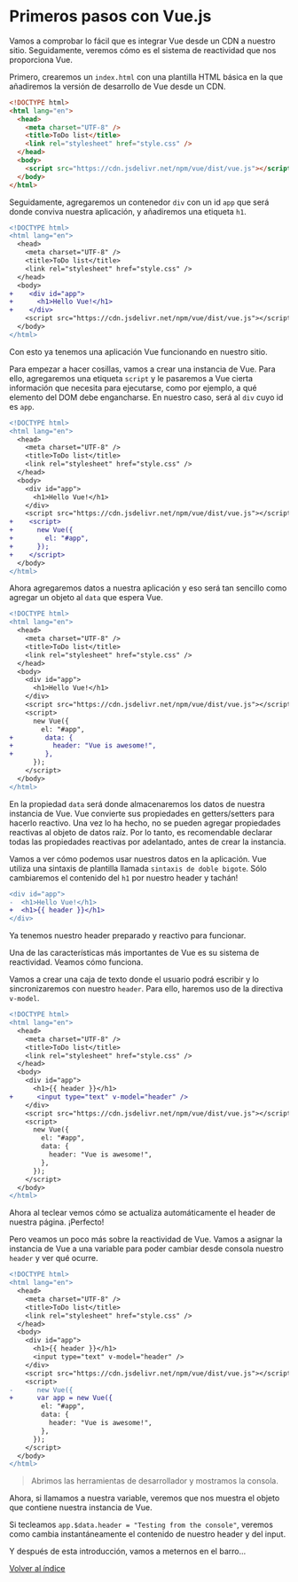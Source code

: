 # Primeros pasos con Vue.js

Vamos a comprobar lo fácil que es integrar Vue desde un CDN a nuestro sitio. Seguidamente, veremos cómo es el sistema de reactividad que nos proporciona Vue.

Primero, crearemos un `index.html` con una plantilla HTML básica en la que añadiremos la versión de desarrollo de Vue desde un CDN.

```html
<!DOCTYPE html>
<html lang="en">
  <head>
    <meta charset="UTF-8" />
    <title>ToDo list</title>
    <link rel="stylesheet" href="style.css" />
  </head>
  <body>
    <script src="https://cdn.jsdelivr.net/npm/vue/dist/vue.js"></script>
  </body>
</html>

```

Seguidamente, agregaremos un contenedor `div` con un id `app` que será donde conviva nuestra aplicación, y añadiremos una etiqueta `h1`.

```diff
<!DOCTYPE html>
<html lang="en">
  <head>
    <meta charset="UTF-8" />
    <title>ToDo list</title>
    <link rel="stylesheet" href="style.css" />
  </head>
  <body>
+    <div id="app">
+      <h1>Hello Vue!</h1>
+    </div>
    <script src="https://cdn.jsdelivr.net/npm/vue/dist/vue.js"></script>
  </body>
</html>

```

Con esto ya tenemos una aplicación Vue funcionando en nuestro sitio.

Para empezar a hacer cosillas, vamos a crear una instancia de Vue. Para ello, agregaremos una etiqueta `script` y le pasaremos a Vue cierta información que necesita para ejecutarse, como por ejemplo, a qué elemento del DOM debe engancharse. En nuestro caso, será al `div` cuyo id es `app`.

```diff
<!DOCTYPE html>
<html lang="en">
  <head>
    <meta charset="UTF-8" />
    <title>ToDo list</title>
    <link rel="stylesheet" href="style.css" />
  </head>
  <body>
    <div id="app">
      <h1>Hello Vue!</h1>
    </div>
    <script src="https://cdn.jsdelivr.net/npm/vue/dist/vue.js"></script>
+    <script>
+      new Vue({
+        el: "#app",
+      });
+    </script>
  </body>
</html>

```

Ahora agregaremos datos a nuestra aplicación y eso será tan sencillo como agregar un objeto al `data` que espera Vue.

```diff
<!DOCTYPE html>
<html lang="en">
  <head>
    <meta charset="UTF-8" />
    <title>ToDo list</title>
    <link rel="stylesheet" href="style.css" />
  </head>
  <body>
    <div id="app">
      <h1>Hello Vue!</h1>
    </div>
    <script src="https://cdn.jsdelivr.net/npm/vue/dist/vue.js"></script>
    <script>
      new Vue({
        el: "#app",
+        data: {
+          header: "Vue is awesome!",
+        },
      });
    </script>
  </body>
</html>

```

En la propiedad `data` será donde almacenaremos los datos de nuestra instancia de Vue. Vue convierte sus propiedades en getters/setters para hacerlo reactivo. Una vez lo ha hecho, no se pueden agregar propiedades reactivas al objeto de datos raíz. Por lo tanto, es recomendable declarar todas las propiedades reactivas por adelantado, antes de crear la instancia.

Vamos a ver cómo podemos usar nuestros datos en la aplicación. Vue utiliza una sintaxis de plantilla llamada `sintaxis de doble bigote`. Sólo cambiaremos el contenido del `h1` por nuestro header y tachán!

```diff
<div id="app">
-  <h1>Hello Vue!</h1>
+  <h1>{{ header }}</h1>
</div>
```

Ya tenemos nuestro header preparado y reactivo para funcionar.

Una de las características más importantes de Vue es su sistema de reactividad. Veamos cómo funciona.

Vamos a crear una caja de texto donde el usuario podrá escribir y lo sincronizaremos con nuestro `header`. Para ello, haremos uso de la directiva `v-model`.

```diff
<!DOCTYPE html>
<html lang="en">
  <head>
    <meta charset="UTF-8" />
    <title>ToDo list</title>
    <link rel="stylesheet" href="style.css" />
  </head>
  <body>
    <div id="app">
      <h1>{{ header }}</h1>
+      <input type="text" v-model="header" />
    </div>
    <script src="https://cdn.jsdelivr.net/npm/vue/dist/vue.js"></script>
    <script>
      new Vue({
        el: "#app",
        data: {
          header: "Vue is awesome!",
        },
      });
    </script>
  </body>
</html>

```

Ahora al teclear vemos cómo se actualiza automáticamente el header de nuestra página. ¡Perfecto!

Pero veamos un poco más sobre la reactividad de Vue. Vamos a asignar la instancia de Vue a una variable para poder cambiar desde consola nuestro `header` y ver qué ocurre.

```diff
<!DOCTYPE html>
<html lang="en">
  <head>
    <meta charset="UTF-8" />
    <title>ToDo list</title>
    <link rel="stylesheet" href="style.css" />
  </head>
  <body>
    <div id="app">
      <h1>{{ header }}</h1>
      <input type="text" v-model="header" />
    </div>
    <script src="https://cdn.jsdelivr.net/npm/vue/dist/vue.js"></script>
    <script>
-      new Vue({
+      var app = new Vue({
        el: "#app",
        data: {
          header: "Vue is awesome!",
        },
      });
    </script>
  </body>
</html>

```

> Abrimos las herramientas de desarrollador y mostramos la consola.

Ahora, si llamamos a nuestra variable, veremos que nos muestra el objeto que contiene nuestra instancia de Vue.

Si tecleamos `app.$data.header = "Testing from the console"`, veremos como cambia instantáneamente el contenido de nuestro header y del input.

Y después de esta introducción, vamos a meternos en el barro...

[Volver al índice](../README_ES.md/#agenda)

